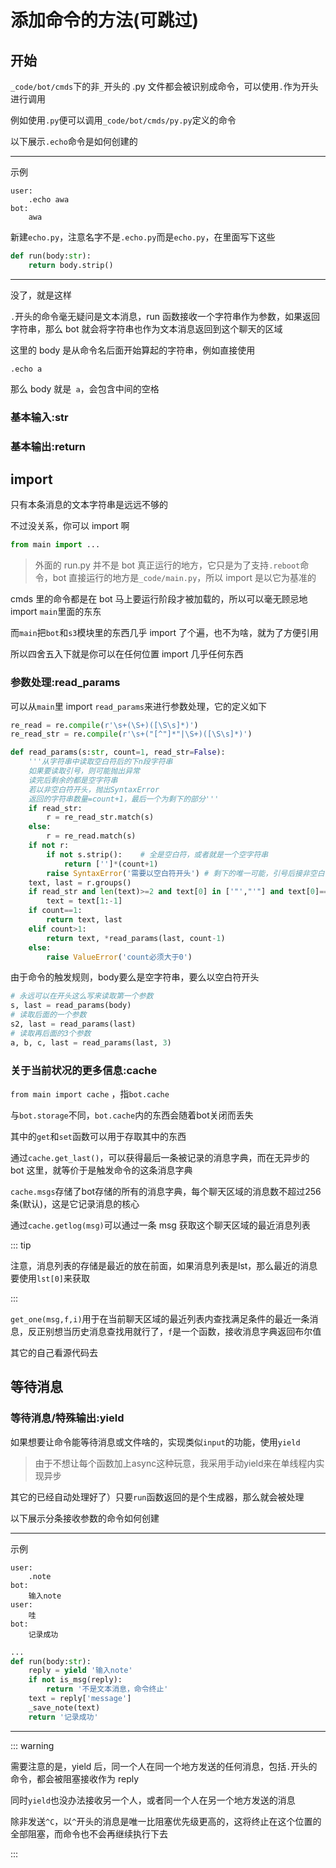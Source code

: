 # 添加命令的方法(可跳过)



## 开始

`_code/bot/cmds`下的非`_`开头的 .py 文件都会被识别成命令，可以使用`.`作为开头进行调用

例如使用`.py`便可以调用`_code/bot/cmds/py.py`定义的命令

以下展示`.echo`命令是如何创建的

---

示例

```
user:
    .echo awa
bot:
    awa
```

新建`echo.py`，注意名字不是`.echo.py`而是`echo.py`，在里面写下这些

```python title="_code/bot/cmds/echo.py"
def run(body:str):
    return body.strip()
```

---

没了，就是这样

`.`开头的命令毫无疑问是文本消息，run 函数接收一个字符串作为参数，如果返回字符串，那么 bot 就会将字符串也作为文本消息返回到这个聊天的区域

这里的 body 是从命令名后面开始算起的字符串，例如直接使用

```
.echo a
```

那么 body 就是` a`，会包含中间的空格

### 基本输入:str

### 基本输出:return

## import

只有本条消息的文本字符串是远远不够的

不过没关系，你可以 import 啊

```python
from main import ...
```

> 外面的 run.py 并不是 bot 真正运行的地方，它只是为了支持`.reboot`命令，bot 直接运行的地方是`_code/main.py`，所以 import 是以它为基准的

cmds 里的命令都是在 bot 马上要运行阶段才被加载的，所以可以毫无顾忌地 import `main`里面的东东

而`main`把`bot`和`s3`模块里的东西几乎 import 了个遍，也不为啥，就为了方便引用

所以四舍五入下就是你可以在任何位置 import 几乎任何东西

### 参数处理:read_params

可以从`main`里 import `read_params`来进行参数处理，它的定义如下

```python
re_read = re.compile(r'\s+(\S+)([\S\s]*)')
re_read_str = re.compile(r'\s+("[^"]*"|\S+)([\S\s]*)')

def read_params(s:str, count=1, read_str=False):
    '''从字符串中读取空白符后的下n段字符串
    如果要读取引号，则可能抛出异常
    读完后剩余的都是空字符串
    若以非空白符开头，抛出SyntaxError
    返回的字符串数量=count+1，最后一个为剩下的部分'''
    if read_str:
        r = re_read_str.match(s)
    else:
        r = re_read.match(s)
    if not r:
        if not s.strip():    # 全是空白符，或者就是一个空字符串
            return ['']*(count+1)
        raise SyntaxError('需要以空白符开头') # 剩下的唯一可能，引号后接非空白符也会触发
    text, last = r.groups()
    if read_str and len(text)>=2 and text[0] in ['"',"'"] and text[0]==text[1]:
        text = text[1:-1]
    if count==1:
        return text, last
    elif count>1:
        return text, *read_params(last, count-1)
    else:
        raise ValueError('count必须大于0')
```

由于命令的触发规则，body要么是空字符串，要么以空白符开头

```python
# 永远可以在开头这么写来读取第一个参数
s, last = read_params(body)
# 读取后面的一个参数
s2, last = read_params(last)
# 读取再后面的3个参数
a, b, c, last = read_params(last, 3)
```

### 关于当前状况的更多信息:cache

`from main import cache` ，指`bot.cache`

与`bot.storage`不同，`bot.cache`内的东西会随着bot关闭而丢失

其中的`get`和`set`函数可以用于存取其中的东西

通过`cache.get_last()`，可以获得最后一条被记录的消息字典，而在无异步的 bot 这里，就等价于是触发命令的这条消息字典

`cache.msgs`存储了bot存储的所有的消息字典，每个聊天区域的消息数不超过256条(默认)，这是它记录消息的核心

通过`cache.getlog(msg)`可以通过一条 msg 获取这个聊天区域的最近消息列表

::: tip

注意，消息列表的存储是最近的放在前面，如果消息列表是lst，那么最近的消息要使用`lst[0]`来获取

:::

`get_one(msg,f,i)`用于在当前聊天区域的最近列表内查找满足条件的最近一条消息，反正别想当历史消息查找用就行了，`f`是一个函数，接收消息字典返回布尔值

其它的自己看源代码去

## 等待消息

### 等待消息/特殊输出:yield

如果想要让命令能等待消息或文件啥的，实现类似`input`的功能，使用`yield`

> 由于不想让每个函数加上async这种玩意，我采用手动yield来在单线程内实现异步

其它的已经自动处理好了）只要`run`函数返回的是个生成器，那么就会被处理

以下展示分条接收参数的命令如何创建

---

示例

```
user:
    .note
bot:
    输入note
user:
    哇
bot:
    记录成功
```

```python title="_code/bot/cmds/note.py"
...
def run(body:str):
    reply = yield '输入note'
    if not is_msg(reply):
        return '不是文本消息，命令终止'
    text = reply['message']
    _save_note(text)
    return '记录成功'
```

---

::: warning

需要注意的是，yield 后，同一个人在同一个地方发送的任何消息，包括`.`开头的命令，都会被阻塞接收作为 reply

同时`yield`也没办法接收另一个人，或者同一个人在另一个地方发送的消息

除非发送`^C`，以`^`开头的消息是唯一比阻塞优先级更高的，这将终止在这个位置的全部阻塞，而命令也不会再继续执行下去

:::
